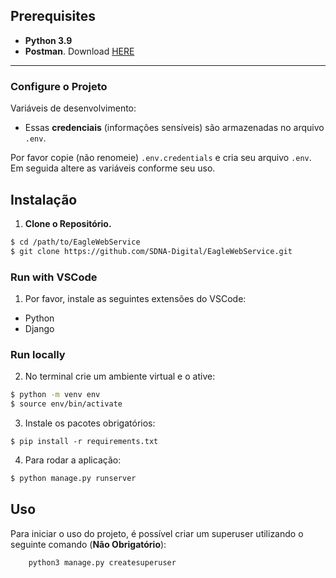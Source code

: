 
## **Prerequisites**
-  **Python 3.9**
-  **Postman**. Download [HERE](https://www.postman.com/downloads/)

-------------------------------------------------------------------------------------------------------------------------------

### **Configure o Projeto**

Variáveis de desenvolvimento:

* Essas **credenciais** (informações sensíveis) são armazenadas no arquivo `.env`.

Por favor copie (não renomeie) `.env.credentials` e cria seu arquivo `.env`.
Em seguida altere as variáveis conforme seu uso.


## **Instalação**
1. **Clone o Repositório.**
``` bash
$ cd /path/to/EagleWebService
$ git clone https://github.com/SDNA-Digital/EagleWebService.git
```
### **Run with VSCode**

1. Por favor, instale as seguintes extensões do VSCode:

* Python
* Django

### **Run locally**
2. No terminal crie um ambiente virtual e o ative:
``` bash
$ python -m venv env
$ source env/bin/activate
```

3. Instale os pacotes obrigatórios:
```
$ pip install -r requirements.txt
```

4.  Para rodar a aplicação:
``` bash
$ python manage.py runserver
```

## Uso
Para iniciar o uso do projeto, é possível criar um superuser utilizando o seguinte comando (**Não Obrigatório**):
```
    python3 manage.py createsuperuser
```
